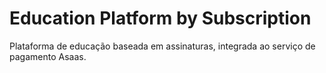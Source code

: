 # Education Platform by Subscription

<p>Plataforma de educação baseada em assinaturas, integrada ao serviço de pagamento Asaas.</p>
